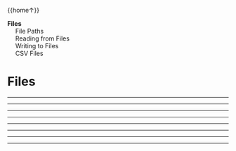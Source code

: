 <link rel="stylesheet" href="{{baseUrl}}/css/programming.css">

<div class="website-content">
<div id="toc">

{{home↑}}
* [**Files**](#files)
  * [File Paths](#file-paths)
  * [Reading from Files](#reading-from-files)
  * [Writing to Files](#writing-to-files)
  * [CSV Files](#csv-files)

  
</div>
<div id="main">

# Files

<include src="../files-paths/text.md" /><hr><hr>
<include src="../files-reading/text.md" /><hr><hr>
<include src="../files-writing/text.md" /><hr><hr>
<include src="../files-csv/text.md" /><hr><hr>

</div>
</div>